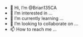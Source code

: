 - 👋 Hi, I’m @Brian135CA
- 👀 I’m interested in ...
- 🌱 I’m currently learning ...
- 💞️ I’m looking to collaborate on ...
- 📫 How to reach me ...

<!---
Brian135CA/Brian135CA is a ✨ special ✨ repository because its `README.md` (this file) appears on your GitHub profile.
You can click the Preview link to take a look at your changes.
--->
